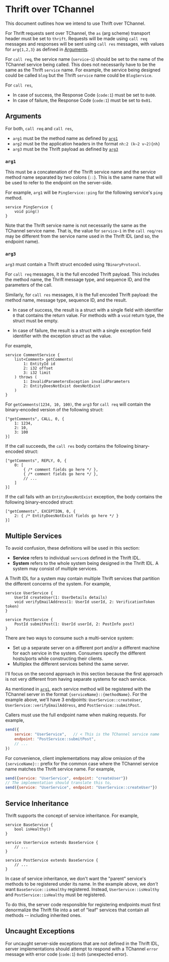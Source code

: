 Thrift over TChannel
====================

This document outlines how we intend to use Thrift over TChannel.

For Thrift requests sent over TChannel, the `as` (arg scheme) transport header
must be set to `thrift`. Requests will be made using `call req` messages and
responses will be sent using `call res` messages, with values for `arg{1,2,3}`
as defined in [Arguments][].

For `call req`, the service name (`service~1`) should be set to the name of the
TChannel service being called. This does not necessarily have to be the same as
the Thrift `service` name. For example, the service being designed could be
called `blog` but the Thrift `service` name could be `BlogService`.

For `call res`,

-   In case of success, the Response Code (`code:1`) must be set to `0x00`.
-   In case of failure, the Response Code (`code:1`) must be set to `0x01`.

Arguments
---------

For both, `call req` and `call res`,

-   `arg1` must be the method name as defined by [`arg1`][]
-   `arg2` must be the application headers in the format `nh:2 (k~2 v~2){nh}`
-   `arg3` must be the Thrift payload as defined by [`arg3`][]

### `arg1`

This must be a concatenation of the Thrift service name and the service method
name separated by two colons (`::`). This is the same name that will be used to
refer to the endpoint on the server-side.

For example, `arg1` will be `PingService::ping` for the following service's
`ping` method.

```thrift
service PingService {
    void ping()
}
```

Note that the Thrift service name is not necessarily the same as the TChannel
service name. That is, the value for `service~1` in the `call req/res` may be
different from the service name used in the Thrift IDL (and so, the endpoint
name).

### `arg3`

`arg3` must contain a Thrift struct encoded using `TBinaryProtocol`.

For `call req` messages, it is the full encoded Thrift payload. This includes
the method name, the Thrift message type, and sequence ID, and the parameters
of the call.

Similarly, for `call res` messages, it is the full encoded Thrift payload: the
method name, message type, sequence ID, and the result.

-   In case of success, the result is a struct with a single field with
    identifier `0` that contains the return value. For methods with a `void`
    return type, the struct must be empty.

-   In case of failure, the result is a struct with a single exception
    field identifier with the exception struct as the value.

For example,

```thrift
service CommentService {
    list<Comment> getComments(
        1: EntityId id
        2: i32 offset
        3: i32 limit
    ) throws (
        1: InvalidParametersException invalidParameters
        2: EntityDoesNotExist doesNotExist
    )
}
```

For `getComments(1234, 10, 100)`, the `arg3` for `call req` will contain the
binary-encoded version of the following struct:

```
["getComments", CALL, 0, {
    1: 1234,
    2: 10,
    3: 100
}]
```

If the call succeeds, the `call res` body contains the following binary-encoded
struct:

```
["getComments", REPLY, 0, {
    0: [
        { /* comment fields go here */ },
        { /* comment fields go here */ },
        // ...
    ]
}]
```

If the call fails with an `EntityDoesNotExist` exception, the body contains the
following binary-encoded struct:

```
["getComments", EXCEPTION, 0, {
    2: { /* EntityDoesNotExist fields go here */ }
}]
```

Multiple Services
-----------------

To avoid confusion, these definitions will be used in this section:

-   **Service** refers to individual `service`s defined in the Thrift IDL.
-   **System** refers to the whole system being designed in the Thrift IDL. A
    system may consist of multiple services.

A Thrift IDL for a system may contain multiple Thrift services that partition
the different concerns of the system. For example,

```thrift
service UserService {
    UserId createUser(1: UserDetails details)
    void verifyEmailAddress(1: UserId userId, 2: VerificationToken token)
}

service PostService {
    PostId submitPost(1: UserId userId, 2: PostInfo post)
}
```

There are two ways to consume such a multi-service system:

-   Set up a separate server on a different port and/or a different machine for
    each service in the system. Consumers specify the different hosts/ports
    while constructing their clients.
-   Multiplex the different services behind the same server.

I'll focus on the second approach in this section because the first approach is
not very different from having separate systems for each service.

As mentioned in [`arg1`][], each service method will be registered with the
TChannel server in the format `{serviceName}::{methodName}`. For the example
above, we'll have 3 endpoints: `UserService::createUser`,
`UserService::verifyEmailAddress`, and `PostService::submitPost`.

Callers must use the full endpoint name when making requests. For example,

```javascript
send({
    service: "UserService",   // < This is the TChannel service name
    endpoint: "PostService::submitPost",
    // ...
})
```

For convenience, client implementations may allow omission of the
`{serviceName}::` prefix for the common case where the TChannel service name
matches the Thrift service name. For example,

```javascript
send({service: "UserService", endpoint: "createUser"})
// The implementation should translate this to,
send({service: "UserService", endpoint: "UserService::createUser"})
```

Service Inheritance
-------------------

Thrift supports the concept of service inheritance. For example,

```thrift
service BaseService {
    bool isHealthy()
}

service UserService extends BaseService {
    // ...
}

service PostService extends BaseService {
    // ...
}
```

In case of service inheritance, we don't want the "parent" service's methods to
be registered under its name. In the example above, we *don't* want
`BaseService::isHealthy` registered. Instead, `UserService::isHealthy` and
`PostService::isHealthy` must be registered.

To do this, the server code responsible for registering endpoints must first
denormalize the Thrift file into a set of "leaf" services that contain all
methods -- including inherited ones.

Uncaught Exceptions
-------------------

For uncaught server-side exceptions that are not defined in the Thrift IDL,
server implementations should attempt to respond with a TChannel `error`
message with error code (`code:1`) `0x05` (unexpected error).

  [Arguments]: #arguments
  [`arg1`]: #arg1
  [`arg3`]: #arg3

